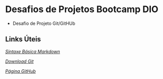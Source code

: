 # Desafios de Projetos Bootcamp DIO
 - Desafio de Projeto Git/GitHUb


## Links Úteis

*[Sintaxe Básica Markdown](https://markdownguide.org/basic-syntax/)*

*[Download Git](https://git-scm.com/download/)*

*[Página GitHub](https://github.com/)*
